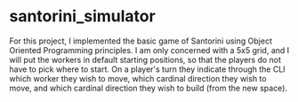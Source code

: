 # santorini_simulator
For this project, I implemented the basic game of Santorini using Object Oriented Programming principles. 
I am  only concerned with a 5x5 grid, and I will put the workers in default starting positions, so that the players do not have to pick where to start. On a player's turn they indicate through the CLI which worker they wish to move, which cardinal direction they wish to move, and which cardinal direction they wish to build (from the new space).
